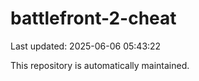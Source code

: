 # battlefront-2-cheat

Last updated: 2025-06-06 05:43:22

This repository is automatically maintained.
